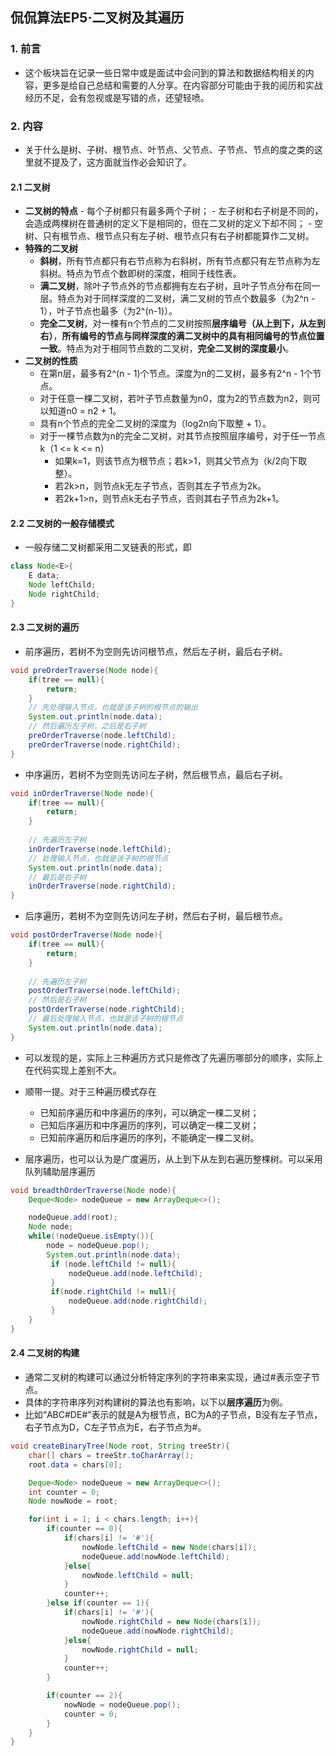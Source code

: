 ## 侃侃算法EP5·二叉树及其遍历

### 1. 前言

- 这个板块旨在记录一些日常中或是面试中会问到的算法和数据结构相关的内容，更多是给自己总结和需要的人分享。在内容部分可能由于我的阅历和实战经历不足，会有忽视或是写错的点，还望轻喷。



### 2. 内容

- 关于什么是树、子树、根节点、叶节点、父节点、子节点、节点的度之类的这里就不提及了，这方面就当作必会知识了。

#### 2.1 二叉树

  - **二叉树的特点**
        - 每个子树都只有最多两个子树；
        - 左子树和右子树是不同的，会造成两棵树在普通树的定义下是相同的，但在二叉树的定义下却不同；
        - 空树、只有根节点、根节点只有左子树、根节点只有右子树都能算作二叉树。
- **特殊的二叉树**
     - **斜树**，所有节点都只有右节点称为右斜树，所有节点都只有左节点称为左斜树。特点为节点个数即树的深度，相同于线性表。
     - **满二叉树**，除叶子节点外的节点都拥有左右子树，且叶子节点分布在同一层。特点为对于同样深度的二叉树，满二叉树的节点个数最多（为2^n - 1），叶子节点也最多（为2^(n-1)）。
     - **完全二叉树**，对一棵有n个节点的二叉树按照**层序编号（从上到下，从左到右）**，**所有编号的节点与同样深度的满二叉树中的具有相同编号的节点位置一致**。特点为对于相同节点数的二叉树，**完全二叉树的深度最小**。
- **二叉树的性质**
     - 在第n层，最多有2^(n - 1)个节点。深度为n的二叉树，最多有2^n - 1个节点。
     - 对于任意一棵二叉树，若叶子节点数量为n0，度为2的节点数为n2，则可以知道n0 = n2 + 1。
     - 具有n个节点的完全二叉树的深度为（log2n向下取整 + 1）。
     - 对于一棵节点数为n的完全二叉树，对其节点按照层序编号，对于任一节点k（1 <= k <= n）
          - 如果k=1，则该节点为根节点；若k>1，则其父节点为（k/2向下取整）。
          - 若2k>n，则节点k无左子节点，否则其左子节点为2k。
          - 若2k+1>n，则节点k无右子节点，否则其右子节点为2k+1。

#### 2.2 二叉树的一般存储模式

- 一般存储二叉树都采用二叉链表的形式，即

```java
class Node<E>{
    E data;
    Node leftChild;
    Node rightChild;
}
```

#### 2.3 二叉树的遍历

- 前序遍历，若树不为空则先访问根节点，然后左子树，最后右子树。

```java
void preOrderTraverse(Node node){
    if(tree == null){
        return;
    }
    // 先处理输入节点，也就是该子树的根节点的输出
    System.out.println(node.data);
    // 然后遍历左子树，之后是右子树
    preOrderTraverse(node.leftChild);
    preOrderTraverse(node.rightChild);
}
```

- 中序遍历，若树不为空则先访问左子树，然后根节点，最后右子树。

```java
void inOrderTraverse(Node node){
    if(tree == null){
        return;
    }
    
    // 先遍历左子树
    inOrderTraverse(node.leftChild);
    // 处理输入节点，也就是该子树的根节点
    System.out.println(node.data);
    // 最后是右子树
    inOrderTraverse(node.rightChild);
}
```

- 后序遍历，若树不为空则先访问左子树，然后右子树，最后根节点。

```java
void postOrderTraverse(Node node){
    if(tree == null){
        return;
    }
    
    // 先遍历左子树
    postOrderTraverse(node.leftChild);
    // 然后是右子树
    postOrderTraverse(node.rightChild);
    // 最后处理输入节点，也就是该子树的根节点
    System.out.println(node.data);
}
```

- 可以发现的是，实际上三种遍历方式只是修改了先遍历哪部分的顺序，实际上在代码实现上差别不大。
- 顺带一提。对于三种遍历模式存在
  - 已知前序遍历和中序遍历的序列，可以确定一棵二叉树；
  - 已知后序遍历和中序遍历的序列，可以确定一棵二叉树；
  - 已知前序遍历和后序遍历的序列，不能确定一棵二叉树。



- 层序遍历，也可以认为是广度遍历，从上到下从左到右遍历整棵树。可以采用队列辅助层序遍历

```java
void breadthOrderTraverse(Node node){
    Deque<Node> nodeQueue = new ArrayDeque<>();

    nodeQueue.add(root);
    Node node;
    while(!nodeQueue.isEmpty()){
        node = nodeQueue.pop();
        System.out.println(node.data);
         if (node.leftChild != null){
             nodeQueue.add(node.leftChild);
         }
         if(node.rightChild != null){
             nodeQueue.add(node.rightChild);
         }
    }
}
```

#### 2.4 二叉树的构建

- 通常二叉树的构建可以通过分析特定序列的字符串来实现，通过#表示空子节点。
- 具体的字符串序列对构建树的算法也有影响，以下以**层序遍历**为例。
- 比如“ABC#DE#”表示的就是A为根节点，BC为A的子节点，B没有左子节点，右子节点为D，C左子节点为E，右子节点为#。

```java
void createBinaryTree(Node root, String treeStr){
    char[] chars = treeStr.toCharArray();
    root.data = chars[0];

    Deque<Node> nodeQueue = new ArrayDeque<>();
    int counter = 0;
    Node nowNode = root;

    for(int i = 1; i < chars.length; i++){
        if(counter == 0){
        	if(chars[i] != '#'){
                nowNode.leftChild = new Node(chars[i]);
                nodeQueue.add(nowNode.leftChild);
           	}else{
                nowNode.leftChild = null;
            }
            counter++;
        }else if(counter == 1){
            if(chars[i] != '#'){
                nowNode.rightChild = new Node(chars[i]);
                nodeQueue.add(nowNode.rightChild);
            }else{
                nowNode.rightChild = null;
            }
            counter++;
        }

        if(counter == 2){
            nowNode = nodeQueue.pop();
            counter = 0;
        }
    }
}
```


